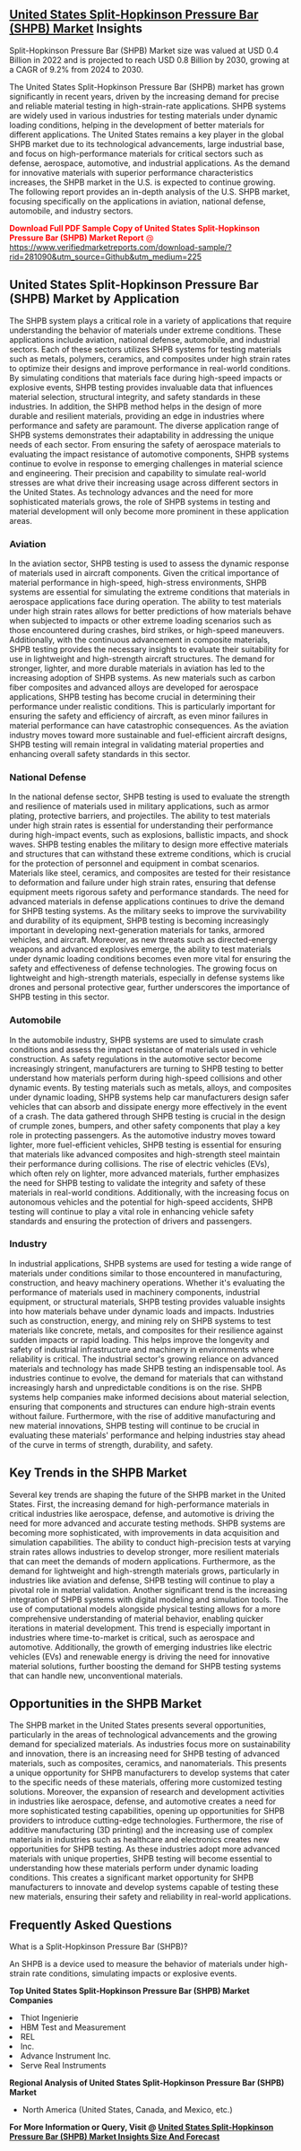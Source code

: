 <h2><a href="https://www.verifiedmarketreports.com/download-sample/?rid=281090&amp;utm_source=Github&amp;utm_medium=225" target="_blank">United States Split-Hopkinson Pressure Bar (SHPB) Market</a> Insights</h2><p>Split-Hopkinson Pressure Bar (SHPB) Market size was valued at USD 0.4 Billion in 2022 and is projected to reach USD 0.8 Billion by 2030, growing at a CAGR of 9.2% from 2024 to 2030.</p><p> <p>The United States Split-Hopkinson Pressure Bar (SHPB) market has grown significantly in recent years, driven by the increasing demand for precise and reliable material testing in high-strain-rate applications. SHPB systems are widely used in various industries for testing materials under dynamic loading conditions, helping in the development of better materials for different applications. The United States remains a key player in the global SHPB market due to its technological advancements, large industrial base, and focus on high-performance materials for critical sectors such as defense, aerospace, automotive, and industrial applications. As the demand for innovative materials with superior performance characteristics increases, the SHPB market in the U.S. is expected to continue growing. The following report provides an in-depth analysis of the U.S. SHPB market, focusing specifically on the applications in aviation, national defense, automobile, and industry sectors. <p><span class=""><span style="color: #ff0000;"><strong>Download Full PDF Sample Copy of United States Split-Hopkinson Pressure Bar (SHPB) Market Report</strong> @ </span><a href="https://www.verifiedmarketreports.com/download-sample/?rid=281090&amp;utm_source=Github&amp;utm_medium=225" target="_blank">https://www.verifiedmarketreports.com/download-sample/?rid=281090&amp;utm_source=Github&amp;utm_medium=225</a></span></p></p> <h2>United States Split-Hopkinson Pressure Bar (SHPB) Market by Application</h2> <p>The SHPB system plays a critical role in a variety of applications that require understanding the behavior of materials under extreme conditions. These applications include aviation, national defense, automobile, and industrial sectors. Each of these sectors utilizes SHPB systems for testing materials such as metals, polymers, ceramics, and composites under high strain rates to optimize their designs and improve performance in real-world conditions. By simulating conditions that materials face during high-speed impacts or explosive events, SHPB testing provides invaluable data that influences material selection, structural integrity, and safety standards in these industries. In addition, the SHPB method helps in the design of more durable and resilient materials, providing an edge in industries where performance and safety are paramount. The diverse application range of SHPB systems demonstrates their adaptability in addressing the unique needs of each sector. From ensuring the safety of aerospace materials to evaluating the impact resistance of automotive components, SHPB systems continue to evolve in response to emerging challenges in material science and engineering. Their precision and capability to simulate real-world stresses are what drive their increasing usage across different sectors in the United States. As technology advances and the need for more sophisticated materials grows, the role of SHPB systems in testing and material development will only become more prominent in these application areas.</p> <h3>Aviation</h3> <p>In the aviation sector, SHPB testing is used to assess the dynamic response of materials used in aircraft components. Given the critical importance of material performance in high-speed, high-stress environments, SHPB systems are essential for simulating the extreme conditions that materials in aerospace applications face during operation. The ability to test materials under high strain rates allows for better predictions of how materials behave when subjected to impacts or other extreme loading scenarios such as those encountered during crashes, bird strikes, or high-speed maneuvers. Additionally, with the continuous advancement in composite materials, SHPB testing provides the necessary insights to evaluate their suitability for use in lightweight and high-strength aircraft structures. The demand for stronger, lighter, and more durable materials in aviation has led to the increasing adoption of SHPB systems. As new materials such as carbon fiber composites and advanced alloys are developed for aerospace applications, SHPB testing has become crucial in determining their performance under realistic conditions. This is particularly important for ensuring the safety and efficiency of aircraft, as even minor failures in material performance can have catastrophic consequences. As the aviation industry moves toward more sustainable and fuel-efficient aircraft designs, SHPB testing will remain integral in validating material properties and enhancing overall safety standards in this sector.</p> <h3>National Defense</h3> <p>In the national defense sector, SHPB testing is used to evaluate the strength and resilience of materials used in military applications, such as armor plating, protective barriers, and projectiles. The ability to test materials under high strain rates is essential for understanding their performance during high-impact events, such as explosions, ballistic impacts, and shock waves. SHPB testing enables the military to design more effective materials and structures that can withstand these extreme conditions, which is crucial for the protection of personnel and equipment in combat scenarios. Materials like steel, ceramics, and composites are tested for their resistance to deformation and failure under high strain rates, ensuring that defense equipment meets rigorous safety and performance standards. The need for advanced materials in defense applications continues to drive the demand for SHPB testing systems. As the military seeks to improve the survivability and durability of its equipment, SHPB testing is becoming increasingly important in developing next-generation materials for tanks, armored vehicles, and aircraft. Moreover, as new threats such as directed-energy weapons and advanced explosives emerge, the ability to test materials under dynamic loading conditions becomes even more vital for ensuring the safety and effectiveness of defense technologies. The growing focus on lightweight and high-strength materials, especially in defense systems like drones and personal protective gear, further underscores the importance of SHPB testing in this sector.</p> <h3>Automobile</h3> <p>In the automobile industry, SHPB systems are used to simulate crash conditions and assess the impact resistance of materials used in vehicle construction. As safety regulations in the automotive sector become increasingly stringent, manufacturers are turning to SHPB testing to better understand how materials perform during high-speed collisions and other dynamic events. By testing materials such as metals, alloys, and composites under dynamic loading, SHPB systems help car manufacturers design safer vehicles that can absorb and dissipate energy more effectively in the event of a crash. The data gathered through SHPB testing is crucial in the design of crumple zones, bumpers, and other safety components that play a key role in protecting passengers. As the automotive industry moves toward lighter, more fuel-efficient vehicles, SHPB testing is essential for ensuring that materials like advanced composites and high-strength steel maintain their performance during collisions. The rise of electric vehicles (EVs), which often rely on lighter, more advanced materials, further emphasizes the need for SHPB testing to validate the integrity and safety of these materials in real-world conditions. Additionally, with the increasing focus on autonomous vehicles and the potential for high-speed accidents, SHPB testing will continue to play a vital role in enhancing vehicle safety standards and ensuring the protection of drivers and passengers.</p> <h3>Industry</h3> <p>In industrial applications, SHPB systems are used for testing a wide range of materials under conditions similar to those encountered in manufacturing, construction, and heavy machinery operations. Whether it's evaluating the performance of materials used in machinery components, industrial equipment, or structural materials, SHPB testing provides valuable insights into how materials behave under dynamic loads and impacts. Industries such as construction, energy, and mining rely on SHPB systems to test materials like concrete, metals, and composites for their resilience against sudden impacts or rapid loading. This helps improve the longevity and safety of industrial infrastructure and machinery in environments where reliability is critical. The industrial sector's growing reliance on advanced materials and technology has made SHPB testing an indispensable tool. As industries continue to evolve, the demand for materials that can withstand increasingly harsh and unpredictable conditions is on the rise. SHPB systems help companies make informed decisions about material selection, ensuring that components and structures can endure high-strain events without failure. Furthermore, with the rise of additive manufacturing and new material innovations, SHPB testing will continue to be crucial in evaluating these materials' performance and helping industries stay ahead of the curve in terms of strength, durability, and safety.</p> <h2>Key Trends in the SHPB Market</h2> <p>Several key trends are shaping the future of the SHPB market in the United States. First, the increasing demand for high-performance materials in critical industries like aerospace, defense, and automotive is driving the need for more advanced and accurate testing methods. SHPB systems are becoming more sophisticated, with improvements in data acquisition and simulation capabilities. The ability to conduct high-precision tests at varying strain rates allows industries to develop stronger, more resilient materials that can meet the demands of modern applications. Furthermore, as the demand for lightweight and high-strength materials grows, particularly in industries like aviation and defense, SHPB testing will continue to play a pivotal role in material validation. Another significant trend is the increasing integration of SHPB systems with digital modeling and simulation tools. The use of computational models alongside physical testing allows for a more comprehensive understanding of material behavior, enabling quicker iterations in material development. This trend is especially important in industries where time-to-market is critical, such as aerospace and automotive. Additionally, the growth of emerging industries like electric vehicles (EVs) and renewable energy is driving the need for innovative material solutions, further boosting the demand for SHPB testing systems that can handle new, unconventional materials.</p> <h2>Opportunities in the SHPB Market</h2> <p>The SHPB market in the United States presents several opportunities, particularly in the areas of technological advancements and the growing demand for specialized materials. As industries focus more on sustainability and innovation, there is an increasing need for SHPB testing of advanced materials, such as composites, ceramics, and nanomaterials. This presents a unique opportunity for SHPB manufacturers to develop systems that cater to the specific needs of these materials, offering more customized testing solutions. Moreover, the expansion of research and development activities in industries like aerospace, defense, and automotive creates a need for more sophisticated testing capabilities, opening up opportunities for SHPB providers to introduce cutting-edge technologies. Furthermore, the rise of additive manufacturing (3D printing) and the increasing use of complex materials in industries such as healthcare and electronics creates new opportunities for SHPB testing. As these industries adopt more advanced materials with unique properties, SHPB testing will become essential to understanding how these materials perform under dynamic loading conditions. This creates a significant market opportunity for SHPB manufacturers to innovate and develop systems capable of testing these new materials, ensuring their safety and reliability in real-world applications.</p> <h2>Frequently Asked Questions</h2> <p>What is a Split-Hopkinson Pressure Bar (SHPB)?</p> <p>An SHPB is a device used to measure the behavior of materials under high-strain rate conditions, simulating impacts or explosive events.</p> <p</p><p><strong>Top United States Split-Hopkinson Pressure Bar (SHPB) Market Companies</strong></p><div data-test-id=""><p><li>Thiot Ingenierie</li><li> HBM Test and Measurement</li><li> REL</li><li> Inc.</li><li> Advance Instrument Inc.</li><li> Serve Real Instruments</li></p><div><strong>Regional Analysis of&nbsp;United States Split-Hopkinson Pressure Bar (SHPB) Market</strong></div><ul><li dir="ltr"><p dir="ltr">North America&nbsp;(United States, Canada, and Mexico, etc.)</p></li></ul><p><strong>For More Information or Query, Visit @&nbsp;</strong><strong><a href="https://www.verifiedmarketreports.com/product/split-hopkinson-pressure-bar-shpb-market/?utm_source=Github&amp;utm_medium=225" target="_blank">United States Split-Hopkinson Pressure Bar (SHPB) Market Insights Size And Forecast</a></strong></p></div>
